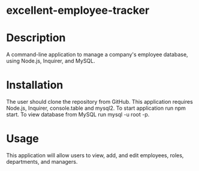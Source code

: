 # excellent-employee-tracker

# Description
A command-line application to manage a company's employee database, using Node.js, Inquirer, and MySQL.

# Installation
The user should clone the repository from GitHub. This application requires Node.js, Inquirer, console.table and mysql2. To start application run npm start. To view database from MySQL run mysql -u root -p.

# Usage
This application will allow users to view, add, and edit employees, roles, departments, and managers.